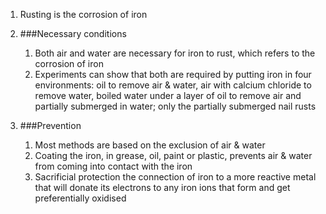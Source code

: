 1. Rusting is the corrosion of iron
2. ###Necessary conditions

    1. Both air and water are necessary for iron to rust, which refers to the corrosion of iron
    2. Experiments can show that both are required by putting iron in four environments: oil to remove air & water, air with calcium chloride to remove water, boiled water under a layer of oil to remove air and partially submerged in water; only the partially submerged nail rusts
3. ###Prevention

    1. Most methods are based on the exclusion of air & water
    2. Coating the iron, in grease, oil, paint or plastic, prevents air & water from coming into contact with the iron
    3. Sacrificial protection the connection of iron to a more reactive metal that will donate its electrons to any iron ions that form and get preferentially oxidised
